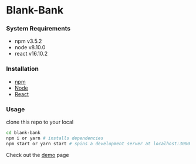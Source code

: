 # Blank-Bank

### System Requirements
+ npm v3.5.2
+ node v8.10.0
+ react v16.10.2

### Installation
+ [npm](https://www.npmjs.com/get-npm)
+ [Node](https://nodejs.org/en/download/)
+ [React](https://reactjs.org/docs/getting-started.html)

### Usage
clone this repo to your local
```sh
cd blank-bank
npm i or yarn # installs dependencies
npm start or yarn start # spins a development server at localhost:3000
```

Check out the [demo](https://narasimhan26.github.io/blank-bank/) page
